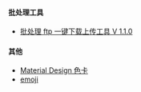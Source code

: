 #### 批处理工具
- [批处理 ftp 一键下载上传工具 V 1.1.0](tools/bat_ftp_tools.md)
#### 其他
- [Material Design 色卡](tools/colors.md)<br>
- [emoji](tools/emoji.md)